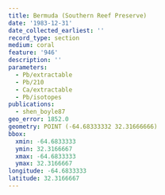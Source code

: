 ```yaml
---
title: Bermuda (Southern Reef Preserve)
date: '1983-12-31'
date_collected_earliest: ''
record_type: section
medium: coral
feature: '946'
description: ''
parameters:
  - Pb/extractable
  - Pb/210
  - Ca/extractable
  - Pb/isotopes
publications:
  - shen_boyle87
geo_error: 1852.0
geometry: POINT (-64.68333332 32.31666666)
bbox:
  xmin: -64.6833333
  ymin: 32.3166667
  xmax: -64.6833333
  ymax: 32.3166667
longitude: -64.6833333
latitude: 32.3166667
---
```


